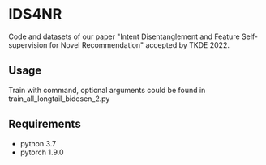 # IDS4NR
Code and datasets of our paper "Intent Disentanglement and Feature Self-supervision for Novel Recommendation" accepted by TKDE 2022.
## Usage
Train with command, optional arguments could be found in train_all_longtail_bidesen_2.py

## Requirements
- python 3.7
- pytorch 1.9.0
